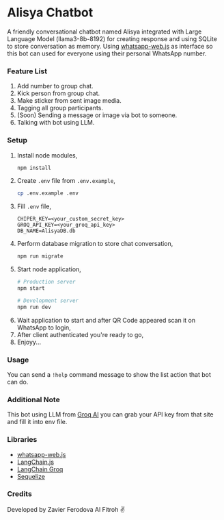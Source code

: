 # Alisya Chatbot

A friendly conversational chatbot named Alisya integrated with Large Language Model (llama3-8b-8192) for creating response and using SQLite to store conversation as memory. Using [whatsapp-web.js](https://wwebjs.dev) as interface so this bot can used for everyone using their personal WhatsApp number.

### Feature List
1. Add number to group chat.
2. Kick person from group chat.
3. Make sticker from sent image media.
4. Tagging all group participants.
5. (Soon) Sending a message or image via bot to someone.
6. Talking with bot using LLM.

### Setup
1. Install node modules,
   ```bash
   npm install
   ```
2. Create `.env` file from `.env.example`,
   ```bash
   cp .env.example .env
   ```
3. Fill `.env` file,
   ```
   CHIPER_KEY=<your_custom_secret_key>
   GROQ_API_KEY=<your_groq_api_key>
   DB_NAME=AlisyaDB.db
   ```
4. Perform database migration to store chat conversation,
   ```bash
   npm run migrate
   ```
5. Start node application,
   ```bash
   # Production server
   npm start

   # Development server
   npm run dev
6. Wait application to start and after QR Code appeared scan it on WhatsApp to login,
7. After client authenticated you're ready to go,
8. Enjoyy...

### Usage
You can send a `!help` command message to show the list action that bot can do.

### Additional Note
This bot using LLM from [Groq AI](https://groq.com) you can grab your API key from that site and fill it into env file.

### Libraries
- [whatsapp-web.js](https://groq.com)
- [LangChain.js](https://js.langchain.com)
- [LangChain Groq](https://www.npmjs.com/package/@langchain/groq)
- [Sequelize](https://sequelize.org)

### Credits
Developed by Zavier Ferodova Al Fitroh ✌️
